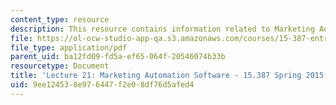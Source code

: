 ```yaml
---
content_type: resource
description: This resource contains information related to Marketing Automation Software.
file: https://ol-ocw-studio-app-qa.s3.amazonaws.com/courses/15-387-entrepreneurial-sales-spring-2015/9ee124538e976447f2e08df76d5afed4_MIT15_387S15_Lecture21.pdf
file_type: application/pdf
parent_uid: ba12fd09-fd5a-ef65-064f-20546074b33b
resourcetype: Document
title: 'Lecture 21: Marketing Automation Software - 15.387 Spring 2015'
uid: 9ee12453-8e97-6447-f2e0-8df76d5afed4
---
```


